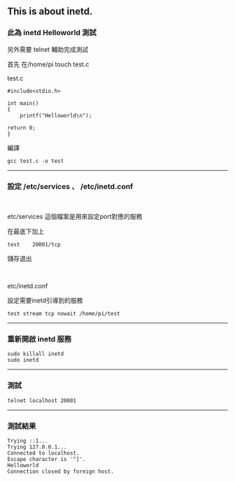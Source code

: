 This is about inetd.
--------
### 此為 inetd Helloworld 測試

另外需要 telnet 輔助完成測試

首先 在/home/pi touch test.c 

test.c 
```
#include<stdio.h>

int main()
{  
    printf("Helloworld\n");

return 0;
}
```

編譯
```
gcc test.c -o test
```
---------
### 設定 /etc/services 、 /etc/inetd.conf

&ensp;

etc/services 這個檔案是用來設定port對應的服務

在最底下加上 
```
test    20001/tcp
```
儲存退出

&emsp;

etc/inetd.conf


設定需要inetd引導到的服務
```
test stream tcp nowait /home/pi/test
```
---------
### 重新開啟 inetd 服務

```
sudo killall inetd
sudo inetd
```
---------
### 測試
```
telnet localhost 20001
```
---------
### 測試結果
```
Trying ::1...
Trying 127.0.0.1...
Connected to localhost.
Escape character is '^]'.
Helloworld
Connection closed by foreign host.
```
